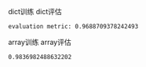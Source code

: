 dict训练
dict评估
```
evaluation metric: 0.9688709378242493
```

array训练
array评估
```
0.9836982488632202
```
